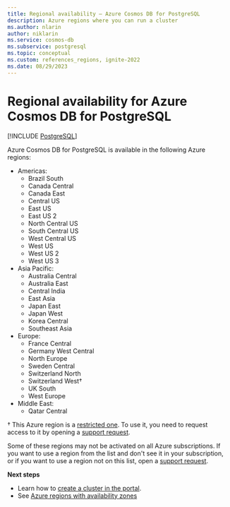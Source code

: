 ```yaml
---
title: Regional availability – Azure Cosmos DB for PostgreSQL
description: Azure regions where you can run a cluster
ms.author: nlarin
author: niklarin
ms.service: cosmos-db
ms.subservice: postgresql
ms.topic: conceptual
ms.custom: references_regions, ignite-2022
ms.date: 08/29/2023
---
```


# Regional availability for Azure Cosmos DB for PostgreSQL

[!INCLUDE [PostgreSQL](../includes/appliesto-postgresql.md)]

Azure Cosmos DB for PostgreSQL is available in the following Azure regions:

* Americas:
	* Brazil South
	* Canada Central
    * Canada East
	* Central US
	* East US
	* East US 2
	* North Central US
	* South Central US
	* West Central US
	* West US
	* West US 2
	* West US 3
* Asia Pacific:
	* Australia Central
	* Australia East
	* Central India
	* East Asia
	* Japan East
	* Japan West
	* Korea Central
	* Southeast Asia
* Europe:
	* France Central
	* Germany West Central
	* North Europe
	* Sweden Central
	* Switzerland North
	* Switzerland West†
	* UK South
	* West Europe
* Middle East:
	* Qatar Central

† This Azure region is a [restricted one](../../availability-zones/cross-region-replication-azure.md#azure-cross-region-replication-pairings-for-all-geographies). To use it, you need to request access to it by opening a [support request](https://portal.azure.com/#blade/Microsoft_Azure_Support/HelpAndSupportBlade/newsupportrequest).

Some of these regions may not be activated on all Azure
subscriptions. If you want to use a region from the list and don't see it
in your subscription, or if you want to use a region not on this list, open a
[support
request](https://portal.azure.com/#blade/Microsoft_Azure_Support/HelpAndSupportBlade/newsupportrequest).
 
**Next steps**

- Learn how to [create a cluster in the portal](quickstart-create-portal.md).
- See [Azure regions with availability zones](../../reliability/availability-zones-service-support.md#azure-regions-with-availability-zone-support)